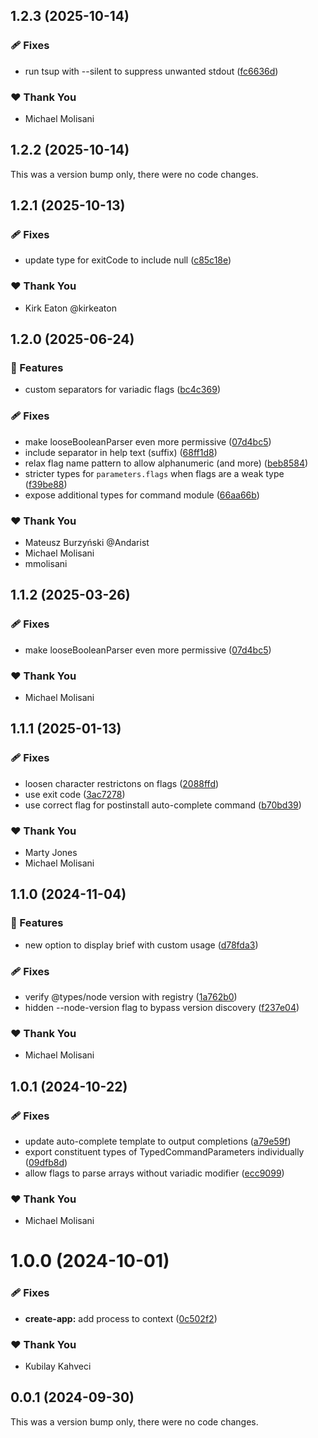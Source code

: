 ## 1.2.3 (2025-10-14)

### 🩹 Fixes

- run tsup with --silent to suppress unwanted stdout ([fc6636d](https://github.com/bloomberg/stricli/commit/fc6636d))

### ❤️ Thank You

- Michael Molisani

## 1.2.2 (2025-10-14)

This was a version bump only, there were no code changes.

## 1.2.1 (2025-10-13)

### 🩹 Fixes

- update type for exitCode to include null ([c85c18e](https://github.com/bloomberg/stricli/commit/c85c18e))

### ❤️ Thank You

- Kirk Eaton @kirkeaton

## 1.2.0 (2025-06-24)

### 🚀 Features

- custom separators for variadic flags ([bc4c369](https://github.com/bloomberg/stricli/commit/bc4c369))

### 🩹 Fixes

- make looseBooleanParser even more permissive ([07d4bc5](https://github.com/bloomberg/stricli/commit/07d4bc5))
- include separator in help text (suffix) ([68ff1d8](https://github.com/bloomberg/stricli/commit/68ff1d8))
- relax flag name pattern to allow alphanumeric (and more) ([beb8584](https://github.com/bloomberg/stricli/commit/beb8584))
- stricter types for `parameters.flags` when flags are a weak type ([f39be88](https://github.com/bloomberg/stricli/commit/f39be88))
- expose additional types for command module ([66aa66b](https://github.com/bloomberg/stricli/commit/66aa66b))

### ❤️ Thank You

- Mateusz Burzyński @Andarist
- Michael Molisani
- mmolisani

## 1.1.2 (2025-03-26)


### 🩹 Fixes

- make looseBooleanParser even more permissive ([07d4bc5](https://github.com/bloomberg/stricli/commit/07d4bc5))

### ❤️  Thank You

- Michael Molisani

## 1.1.1 (2025-01-13)


### 🩹 Fixes

- loosen character restrictons on flags ([2088ffd](https://github.com/bloomberg/stricli/commit/2088ffd))
- use exit code ([3ac7278](https://github.com/bloomberg/stricli/commit/3ac7278))
- use correct flag for postinstall auto-complete command ([b70bd39](https://github.com/bloomberg/stricli/commit/b70bd39))

### ❤️  Thank You

- Marty Jones
- Michael Molisani

## 1.1.0 (2024-11-04)


### 🚀 Features

- new option to display brief with custom usage ([d78fda3](https://github.com/bloomberg/stricli/commit/d78fda3))

### 🩹 Fixes

- verify @types/node version with registry ([1a762b0](https://github.com/bloomberg/stricli/commit/1a762b0))
- hidden --node-version flag to bypass version discovery ([f237e04](https://github.com/bloomberg/stricli/commit/f237e04))

### ❤️  Thank You

- Michael Molisani

## 1.0.1 (2024-10-22)


### 🩹 Fixes

- update auto-complete template to output completions ([a79e59f](https://github.com/bloomberg/stricli/commit/a79e59f))
- export constituent types of TypedCommandParameters individually ([09dfb8d](https://github.com/bloomberg/stricli/commit/09dfb8d))
- allow flags to parse arrays without variadic modifier ([ecc9099](https://github.com/bloomberg/stricli/commit/ecc9099))

### ❤️  Thank You

- Michael Molisani

# 1.0.0 (2024-10-01)


### 🩹 Fixes

- **create-app:** add process to context ([0c502f2](https://github.com/bloomberg/stricli/commit/0c502f2))

### ❤️  Thank You

- Kubilay Kahveci

## 0.0.1 (2024-09-30)

This was a version bump only, there were no code changes.
